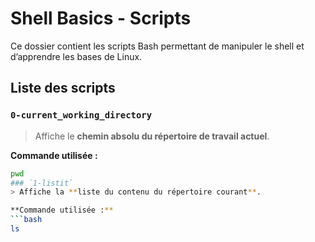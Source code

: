 # Shell Basics - Scripts

Ce dossier contient les scripts Bash permettant de manipuler le shell et d’apprendre les bases de Linux.

## Liste des scripts

### `0-current_working_directory`
> Affiche le **chemin absolu du répertoire de travail actuel**.

**Commande utilisée :**  
```bash
pwd
### `1-listit`
> Affiche la **liste du contenu du répertoire courant**.

**Commande utilisée :**  
```bash
ls


